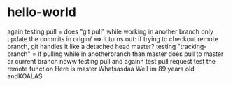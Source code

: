 hello-world
===========
again testing pull = does "git pull" while working in another branch only update the commits in origin/
==> it turns out: if trying to checkout remote branch, git handles it like a detached head
master?
testing "tracking-branch" = if pulling while in anotherbranch than master does pull to master or current branch
noww testing pull
and againn
test pull request
test the remote function
Here is master
Whatsasdaa
Well im 89 years old andKOALAS
